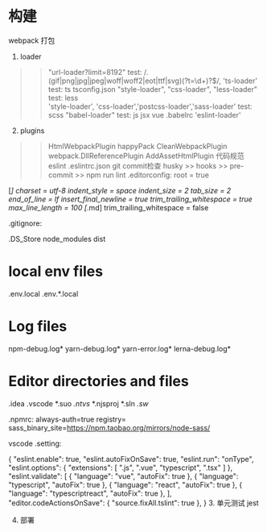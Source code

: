 # 构建
webpack 打包
1. loader
>> "url-loader?limit=8192"    test: /\.(gif|png|jpg|jpeg|woff|woff2|eot|ttf|svg)(\?t=\d+)?$/,
>> 'ts-loader'  test: ts  tsconfig.json
>> "style-loader", "css-loader", "less-loader" test: less  
>> 'style-loader', 'css-loader','postcss-loader','sass-loader'  test: scss
>> "babel-loader" test: js jsx vue .babelrc
>> 'eslint-loader'
2. plugins
>> HtmlWebpackPlugin happyPack  CleanWebpackPlugin webpack.DllReferencePlugin AddAssetHtmlPlugin
代码规范
eslint .eslintrc.json
git commit检查  husky >> hooks >> pre-commit >> npm run lint
.editorconfig:
root = true

[*]
charset = utf-8
indent_style = space
indent_size = 2
tab_size = 2
end_of_line = lf
insert_final_newline = true
trim_trailing_whitespace = true
max_line_length = 100
[*.md]
trim_trailing_whitespace = false

.gitignore:

.DS_Store
node_modules
dist

# local env files
.env.local
.env.*.local

# Log files
npm-debug.log*
yarn-debug.log*
yarn-error.log*
lerna-debug.log*

# Editor directories and files
.idea
.vscode
*.suo
*.ntvs*
*.njsproj
*.sln
*.sw*

.npmrc:
always-auth=true
registry=
sass_binary_site=https://npm.taobao.org/mirrors/node-sass/

vscode .setting:

{
    "eslint.enable": true,
    "eslint.autoFixOnSave": true,
    "eslint.run": "onType",
    "eslint.options": {
        "extensions": [
            ".js",
            ".vue",
            "typescript",
            ".tsx"
        ]
    },
    "eslint.validate": [
        {
            "language": "vue",
            "autoFix": true
        },
        {
            "language": "typescript",
            "autoFix": true
        },
        {
            "language": "react",
            "autoFix": true
        },
        {
            "language": "typescriptreact",
            "autoFix": true
        },
    ],
    "editor.codeActionsOnSave": {
        "source.fixAll.tslint": true
    },
}
3. 单元测试 jest

4. 部署

